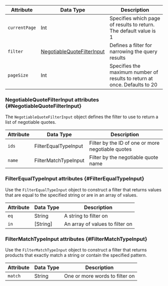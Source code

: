 Attribute | Data Type | Description
--- | --- | ---
`currentPage` | Int | Specifies which page of results to return. The default value is 1
`filter` | [NegotiableQuoteFilterInput](#NegotiableQuoteFilterInput) | Defines a filter for narrowing the query results
`pageSize` | Int | Specifies the maximum number of results to return at once. Defaults to 20

### NegotiableQuoteFilterInput attributes {#NegotiableQuoteFilterInput}

The `NegotiableQuoteFilterInput` object defines the filter to use to return a list of negotiable quotes.

Attribute | Data Type | Description
--- | --- | ---
`ids` | FilterEqualTypeInput | Filter by the ID of one or more negotiable quotes
`name` | FilterMatchTypeInput | Filter by the negotiable quote name

### FilterEqualTypeInput attributes {#FilterEqualTypeInput}

Use the `FilterEqualTypeInput` object to construct a filter that returns values that are equal to the specified string or are in an array of values.

Attribute | Data Type | Description
--- | --- | ---
`eq` | String | A string to filter on
`in` | [String] | An array of values to filter on

### FilterMatchTypeInput attributes {#FilterMatchTypeInput}

Use the `FilterMatchTypeInput` object to construct a filter that returns products that exactly match a string or contain the specified pattern.

Attribute | Data Type | Description
--- | --- | ---
`match` | String | One or more words to filter on
